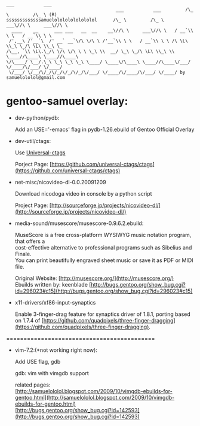                                                                         ___           ___      
                                             ___           ___         /\_ \         /\_ \ (R) 
    sssssssssssssamuelolololololololol      /\_ \         /\_ \     ___\//\ \     ___\//\ \    
      ____    __      ___ ___   __  __    __\//\ \     ___\//\ \   / __`\\ \ \   / __`\\ \ \   
     /',__\ /'__`\  /' __` __`\/\ \/\ \ /'__`\\ \ \   / __`\\ \ \ /\ \L\ \\_\ \_/\ \L\ \\_\ \_ 
    /\__, `\\ \L\.\_/\ \/\ \/\ \ \ \_\ \\  __/ \_\ \_/\ \L\ \\_\ \\ \____//\____\ \____//\____\
    \/\____/ \__/.\_\ \_\ \_\ \_\ \____/ \____\/\____\ \____//\____\/___/ \/____/\/___/ \/____/
     \/___/ \/__/\/_/\/_/\/_/\/_/\/___/ \/____/\/____/\/___/ \/____/ by samuelololol@gmail.com 
     

gentoo-samuel overlay:                                       
======================
* dev-python/pydb:

    Add an USE='-emacs' flag in pydb-1.26.ebuild of Gentoo Official Overlay

* dev-util/ctags:

    Use [Universal-ctags](https://github.com/universal-ctags/ctags)

    Porject Page: [https://github.com/universal-ctags/ctags](https://github.com/universal-ctags/ctags)
    
* net-misc/nicovideo-dl-0.0.20091209

    Download nicodoga video in console by a python script

    Project Page: [http://sourceforge.jp/projects/nicovideo-dl/](http://sourceforge.jp/projects/nicovideo-dl/)

* media-sound/musescore/musescore-0.9.6.2.ebuild:

    MuseScore is a free cross-platform WYSIWYG music notation program, that offers a  
    cost-effective alternative to professional programs such as Sibelius and Finale.  
    You can print beautifully engraved sheet music or save it as PDF or MIDI file.  

    Original Website: [http://musescore.org/](http://musescore.org/)   
    Ebuilds written by: keenblade [http://bugs.gentoo.org/show_bug.cgi?id=296023#c15](http://bugs.gentoo.org/show_bug.cgi?id=296023#c15)  

* x11-drivers/xf86-input-synaptics

    Enable 3-finger-drag feature for synaptics driver of 1.8.1, porting based on 1.7.4 of [https://github.com/quadpixels/three-finger-dragging](https://github.com/quadpixels/three-finger-dragging).
                

<!-- {{{ -->
===========================================    

* vim-7.2:(*not working right now):

    Add USE flag, gdb  

    gdb: vim with vimgdb support  

    related pages:  
    [http://samuelololol.blogspot.com/2009/10/vimgdb-ebuilds-for-gentoo.html](http://samuelololol.blogspot.com/2009/10/vimgdb-ebuilds-for-gentoo.html)  
    [http://bugs.gentoo.org/show_bug.cgi?id=142593](http://bugs.gentoo.org/show_bug.cgi?id=142593)  
<!-- }}} vim:fdm=marker 
